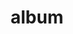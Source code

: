 ---
layout: album
resource: facebook
title: "album"
description: "masonry"
active: gallery
header-img: "img/gallery-bg.jpg"
album-title: "my 9th album"
images:
  - image_path: HQT/quan_dai/4/873692001470058_451379891_873692151470043_1009466160846601219_n.jpg
  - image_path: HQT/quan_dai/4/873692001470058_451443511_873692188136706_610881847985800344_n.jpg
  - image_path: HQT/quan_dai/4/873692001470058_453158801_880800684092523_2297470394099837619_n.jpg
  - image_path: HQT/quan_dai/4/874384174734174_451324746_874384591400799_6797929585830290940_n.jpg
  - image_path: HQT/quan_dai/4/874384188067506_451634985_874384601400798_7886738219822381458_n.jpg
  - image_path: HQT/quan_dai/4/874384221400836_451796109_874384661400792_5833344096451951053_n.jpg
  - image_path: HQT/quan_dai/4/874384221400836_469050769_972715768234347_5412634409369622721_n.jpg
  - image_path: HQT/quan_dai/4/884216517084273_453482128_884217200417538_7214695235511519061_n.jpg
  - image_path: HQT/quan_dai/4/884216517084273_453752305_884217333750858_6839763587802156948_n.jpg
  - image_path: HQT/quan_dai/4/884216517084273_458640798_908708591301732_5305438545335232624_n.jpg
  - image_path: HQT/quan_dai/4/884216517084273_459049684_908708567968401_7596719028139318879_n.jpg
  - image_path: HQT/quan_dai/4/884216517084274_458708417_908708501301741_7915619463880384387_n.jpg
  - image_path: HQT/quan_dai/4/884216517084274_458772548_908708557968402_4273851558893203187_n.jpg
  - image_path: HQT/quan_dai/4/884216517084274_461648790_926186786220579_2288799754396031793_n.jpg
  - image_path: HQT/quan_dai/4/884216517084275_451389904_873774608128464_3908309898633013301_n.jpg
  - image_path: HQT/quan_dai/4/884216517084275_455036601_890993469739911_8269747439348918524_n.jpg
  - image_path: HQT/quan_dai/4/884216517084275_455604511_890993439739914_7077771330186112297_n.jpg
  - image_path: HQT/quan_dai/4/884216517084276_449602114_865156862323572_1451680700299602839_n.jpg
  - image_path: HQT/quan_dai/4/884216517084276_449940326_866939448811980_7502947266215594535_n.jpg
  - image_path: HQT/quan_dai/4/884216517084276_449942576_866939385478653_5246153940348591125_n.jpg
  - image_path: HQT/quan_dai/4/884216517084276_454992608_890992709739987_1272342920434728761_n.jpg
  - image_path: HQT/quan_dai/4/884216517084276_455060987_890992649739993_5942679721851381278_n.jpg
  - image_path: HQT/quan_dai/4/884216620417596_453651380_884217307084194_7463759846249161636_n.jpg
  - image_path: HQT/quan_dai/4/911301527709105_459223874_911305537708704_8174515027682358221_n.jpg
  - image_path: HQT/quan_dai/4/911301551042436_459246735_911305567708701_888332655691887210_n.jpg
  - image_path: HQT/quan_dai/4/911304161042175_459257482_911305607708697_3906118054327170354_n.jpg
---